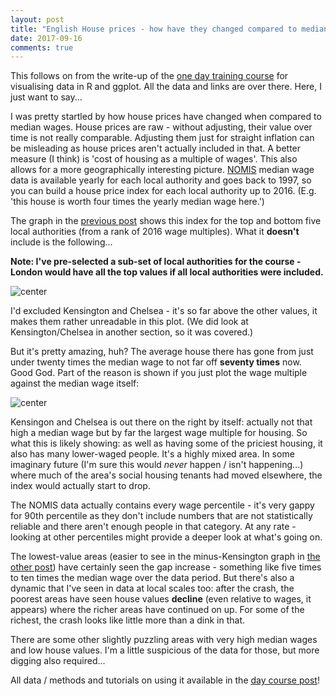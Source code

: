 ```yaml
---
layout: post
title: "English House prices - how have they changed compared to median wages"
date: 2017-09-16
comments: true
---
```







This follows on from the write-up of the [one day training course](http://danolner.github.io/2017/09/Learn_GGPLOT_and_R_using_English_house_price_and_wage_data) 
for visualising data in R and ggplot. All the data and links are over there. Here, I just want to say...

I was pretty startled by how house prices have changed when compared to median wages. House prices are raw - without adjusting, their value over time is not really comparable. Adjusting them just for straight inflation can be misleading as house prices aren't actually included in that. A better measure (I think) is 'cost of housing as a multiple of wages'. This also allows for a more geographically interesting picture. [NOMIS](https://www.nomisweb.co.uk/) median wage data is available yearly for each local authority and goes back to 1997, so you can build a house price index for each local authority up to 2016. (E.g. 'this house is worth four times the yearly median wage here.')

The graph in the [previous post](http://danolner.github.io/2017/09/Learn_GGPLOT_and_R_using_English_house_price_and_wage_data) shows this index for the top and bottom five local authorities (from a rank of 2016 wage multiples). What it **doesn't** include is the following...

**Note: I've pre-selected a sub-set of local authorities for the course - London would have all the top values if all local authorities were included.**

![center](http://danolner.github.io/figs/housePriceWageMultiple/unnamed-chunk-2-1.png)

I'd excluded Kensington and Chelsea - it's so far above the other values, it makes them rather unreadable in this plot. (We did look at Kensington/Chelsea in another section, so it was covered.) 

But it's pretty amazing, huh? The average house there has gone from just under twenty times the median wage to not far off **seventy times** now. Good God. Part of the reason is shown if you just plot the wage multiple against the median wage itself:

![center](http://danolner.github.io/figs/housePriceWageMultiple/unnamed-chunk-3-1.png)

Kensingon and Chelsea is out there on the right by itself: actually not that high a median wage but by far the largest wage multiple for housing. So what this is likely showing: as well as having some of the priciest housing, it also has many lower-waged people. It's a highly mixed area. In some imaginary future (I'm sure this would *never* happen / isn't happening...) where much of the area's social housing tenants had moved elsewhere, the index would actually start to drop.

The NOMIS data actually contains every wage percentile - it's very gappy for 90th percentile as they don't include numbers that are not statistically reliable and there aren't enough people in that category. At any rate - looking at other percentiles might provide a deeper look at what's going on.

The lowest-value areas (easier to see in the minus-Kensington graph in [the other post](http://danolner.github.io/2017/09/Learn_GGPLOT_and_R_using_English_house_price_and_wage_data)) have certainly seen the gap increase - something like five times to ten times the median wage over the data period. But there's also a dynamic that I've seen in data at local scales too: after the crash, the poorest areas have seen house values **decline** (even relative to wages, it appears) where the richer areas have continued on up. For some of the richest, the crash looks like little more than a dink in that.

There are some other slightly puzzling areas with very high median wages and low house values. I'm a little suspicious of the data for those, but more digging also required...

All data / methods and tutorials on using it available in the [day course post](http://danolner.github.io/2017/09/Learn_GGPLOT_and_R_using_English_house_price_and_wage_data)!
